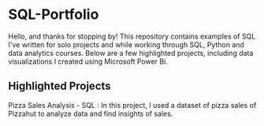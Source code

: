 # SQL-Portfolio

Hello, and thanks for stopping by! This repository contains examples of SQL I've written for solo projects and while working through SQL, Python and data analytics courses. Below are a few highlighted projects, including data visualizations I created using Microsoft Power Bi. 

## Highlighted Projects

Pizza Sales Analysis - SQL : In this project, I used a dataset of pizza sales of Pizzahut to analyze data and find insights of sales.
